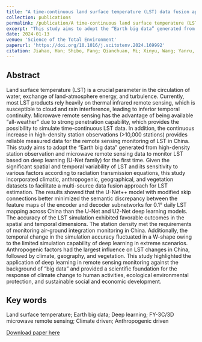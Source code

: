 ```yaml
---
title: "A time-continuous land surface temperature (LST) data fusion approach based on deep learning with microwave remote sensing and high-density ground truth observations"
collection: publications
permalink: /publication/A time-continuous land surface temperature (LST) data fusion approach based on deep learning with microwave remote sensing and high-density ground truth observations
excerpt: "This study aims to adopt the “Earth big data” generated from high-density station observation and microwave remote sensing data to monitor LST based on deep learning (U-Net family) for the first time."#<br/><br/><img src='/wen/images/STE2024.jpg' width='500' height='454'>
date: 2024-01-13
venue: 'Science of the Total Environment'
paperurl: 'https://doi.org/10.1016/j.scitotenv.2024.169992'
citation: Jiahao, Han; Shibo, Fang; Qianchuan, Mi; Xinyu, Wang; Yanru, Yu; Wen, Zhuo; Xiaofeng, Peng. A time-continuous land surface temperature (LST) data fusion approach based on deep learning with microwave remote sensing and high-density ground truth observations. Science of The Total Environment, 2024, 914, 169992.
---
```


## Abstract
Land surface temperature (LST) is a crucial parameter in the circulation of water, exchange of land-atmosphere energy, and turbulence. Currently, most LST products rely heavily on thermal infrared remote sensing, which is susceptible to cloud and rain interference, leading to inferior temporal continuity. Microwave remote sensing has the advantage of being available “all-weather” due to strong penetration capability, which provides the possibility to simulate time-continuous LST data. In addition, the continuous increase in high-density station observations (>10,000 stations) provides reliable measured data for the remote sensing monitoring of LST in China. This study aims to adopt the “Earth big data” generated from high-density station observation and microwave remote sensing data to monitor LST based on deep learning (U-Net family) for the first time. Given the significant spatial and temporal variability of LST and its sensitivity to various factors according to radiation transmission equations, this study incorporated climatic, anthropogenic, geographical, and vegetation datasets to facilitate a multi-source data fusion approach for LST estimation. The results showed that the U-Net++ model with modified skip connections better minimized the semantic discrepancy between the feature maps of the encoder and decoder subnetworks for 0.1° daily LST mapping across China than the U-Net and U2-Net deep learning models. The accuracy of the LST simulation exhibited favorable outcomes in the spatial and temporal dimensions. The station density met the requirements of monitoring air-ground integration monitoring in China. Additionally, the temporal change in the simulation accuracy fluctuated in a W-shape owing to the limited simulation capability of deep learning in extreme scenarios. Anthropogenic factors had the largest influence on LST changes in China, followed by climate, geography, and vegetation. This study highlighted the application of deep learning in remote sensing monitoring against the background of “big data” and provided a scientific foundation for the response of climate change to human activities, ecological environmental protection, and sustainable social and economic development.

## Key words
Land surface temperature; Earth big data; Deep learning; FY-3C/3D microwave remote sensing; Climate driven; Anthropogenic driven

[Download paper here](https://wenzhuo727.github.io/wen/files/STE2024.pdf)




